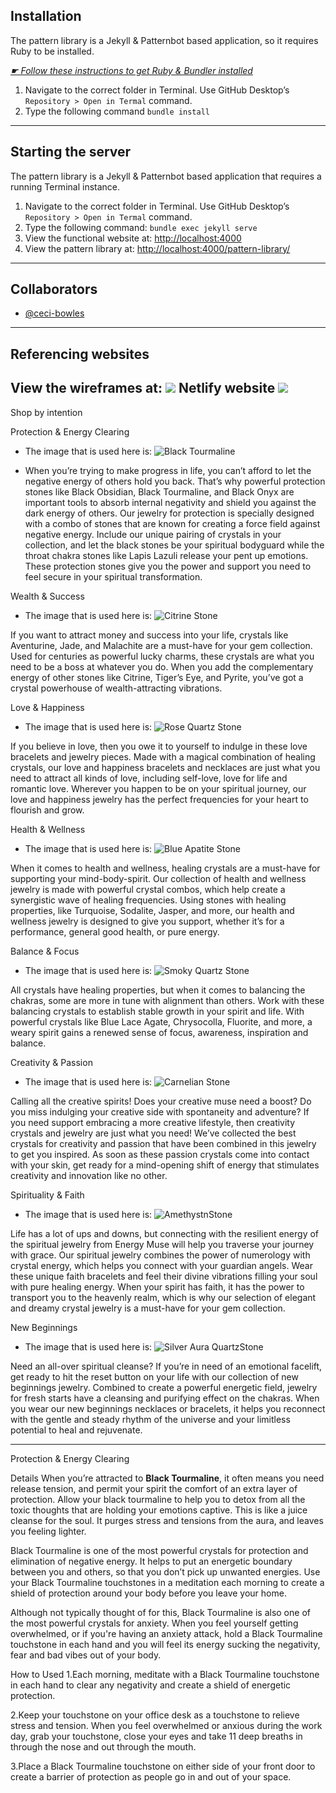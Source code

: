 ## Installation

The pattern library is a Jekyll & Patternbot based application, so it requires Ruby to be installed.

[*☛ Follow these instructions to get Ruby & Bundler installed*](https://learn-the-web.algonquindesign.ca/courses/web-dev-4/install-more-developer-tools/)

1. Navigate to the correct folder in Terminal. Use GitHub Desktop’s `Repository > Open in Termal` command.
2. Type the following command `bundle install`

---

## Starting the server

The pattern library is a Jekyll & Patternbot based application that requires a running Terminal instance.

1. Navigate to the correct folder in Terminal. Use GitHub Desktop’s `Repository > Open in Termal` command.
2. Type the following command: `bundle exec jekyll serve`
3. View the functional website at: [http://localhost:4000](http://localhost:4000)
4. View the pattern library at: [http://localhost:4000/pattern-library/](http://localhost:4000/pattern-library/)

---
## Collaborators

- [@ceci-bowles](https://github.com/ceci-bowles)
---
## Referencing websites
View the wireframes at: ![ ](/assets/wireframes.xd)
Netlify website ![ ](https://agitated-almeida-fa4e80.netlify.com/pattern-library/#brand)
---

Shop by intention

Protection & Energy Clearing
- The image that is used here is: ![Black Tourmaline](/images/crystals/black-tourmaline.png)

- When you’re trying to make progress in life, you can’t afford to let the negative energy of others hold you back. That’s why powerful protection stones like Black Obsidian, Black Tourmaline, and Black Onyx are important tools to absorb internal negativity and shield you against the dark energy of others. Our jewelry for protection is specially designed with a combo of stones that are known for creating a force field against negative energy. Include our unique pairing of crystals in your collection, and let the black stones be your spiritual bodyguard while the throat chakra stones like Lapis Lazuli release your pent up emotions. These protection stones give you the power and support you need to feel secure in your spiritual transformation.

Wealth & Success
- The image that is used here is: ![Citrine Stone](/images/crystals/citrine-stone.png)

If you want to attract money and success into your life, crystals like Aventurine, Jade, and Malachite are a must-have for your gem collection.  Used for centuries as powerful lucky charms, these crystals are what you need to be a boss at whatever you do. When you add the complementary energy of other stones like Citrine, Tiger’s Eye, and Pyrite, you’ve got a crystal powerhouse of wealth-attracting vibrations.

Love & Happiness
- The image that is used here is: ![Rose Quartz Stone](/images/crystals/rose-quartz-stone.png)

If you believe in love, then you owe it to yourself to indulge in these love bracelets and jewelry pieces. Made with a magical combination of healing crystals, our love and happiness bracelets and necklaces are just what you need to attract all kinds of love, including self-love, love for life and romantic love. Wherever you happen to be on your spiritual journey, our love and happiness jewelry has the perfect frequencies for your heart to flourish and grow.

Health & Wellness
- The image that is used here is: ![Blue Apatite Stone](/images/crystals/blue-apatite.png)

When it comes to health and wellness, healing crystals are a must-have for supporting your mind-body-spirit. Our collection of health and wellness jewelry is made with powerful crystal combos, which help create a synergistic wave of healing frequencies. Using stones with healing properties, like Turquoise, Sodalite, Jasper, and more, our health and wellness jewelry is designed to give you support, whether it’s for a performance, general good health, or pure energy.

Balance & Focus
- The image that is used here is: ![Smoky Quartz Stone](/images/crystals/smoky-quartz-stone.png)

All crystals have healing properties, but when it comes to balancing the chakras, some are more in tune with alignment than others. Work with these balancing crystals to establish stable growth in your spirit and life. With powerful crystals like Blue Lace Agate, Chrysocolla, Fluorite, and more, a weary spirit gains a renewed sense of focus, awareness, inspiration and balance.

Creativity & Passion
- The image that is used here is: ![Carnelian Stone](/images/crystals/carnelian-stone.png)

Calling all the creative spirits! Does your creative muse need a boost? Do you miss indulging your creative side with spontaneity and adventure? If you need support embracing a more creative lifestyle, then creativity crystals and jewelry are just what you need! We’ve collected the best crystals for creativity and passion that have been combined in this jewelry to get you inspired. As soon as these passion crystals come into contact with your skin, get ready for a mind-opening shift of energy that stimulates creativity and innovation like no other.

Spirituality & Faith
- The image that is used here is: ![AmethystnStone](/images/crystals/amethyst-stone.png)

Life has a lot of ups and downs, but connecting with the resilient energy of the spiritual jewelry from Energy Muse will help you traverse your journey with grace. Our spiritual jewelry combines the power of numerology with crystal energy, which helps you connect with your guardian angels. Wear these unique faith bracelets and feel their divine vibrations filling your soul with pure healing energy. When your spirit has faith, it has the power to transport you to the heavenly realm, which is why our selection of elegant and dreamy crystal jewelry is a must-have for your gem collection.

New Beginnings
- The image that is used here is: ![Silver Aura QuartzStone](/images/crystals/silver-aura-quartz-stone.png)

Need an all-over spiritual cleanse? If you’re in need of an emotional facelift, get ready to hit the reset button on your life with our collection of new beginnings jewelry. Combined to create a powerful energetic field, jewelry for fresh starts have a cleansing and purifying effect on the chakras. When you wear our new beginnings necklaces or bracelets, it helps you reconnect with the gentle and steady rhythm of the universe and your limitless potential to heal and rejuvenate.

---
Protection & Energy Clearing

Details
When you’re attracted to <strong>Black Tourmaline</strong>, it often means you need release tension, and permit your spirit the comfort of an extra layer of protection. Allow your black tourmaline to help you to detox from all the toxic thoughts that are holding your emotions captive. This is like a juice cleanse for the soul. It purges stress and tensions from the aura, and leaves you feeling lighter.

Black Tourmaline is one of the most powerful crystals for protection and elimination of negative energy. It helps to put an energetic boundary between you and others, so that you don’t pick up unwanted energies. Use your Black Tourmaline touchstones in a meditation each morning to create a shield of protection around your body before you leave your home.

Although not typically thought of for this, Black Tourmaline is also one of the most powerful crystals for anxiety. When you feel yourself getting overwhelmed, or if you're having an anxiety attack, hold a Black Tourmaline touchstone in each hand and you will feel its energy sucking the negativity, fear and bad vibes out of your body.

How to Used
1.Each morning, meditate with a Black Tourmaline touchstone in each hand to clear any negativity and create a shield of energetic protection.

2.Keep your touchstone on your office desk as a touchstone to relieve stress and tension. When you feel overwhelmed or anxious during the work day, grab your touchstone, close your eyes and take 11 deep breaths in through the nose and out through the mouth.

3.Place a Black Tourmaline touchstone on either side of your front door to create a barrier of protection as people go in and out of your space.
